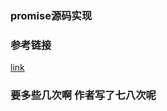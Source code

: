 ### promise源码实现




### 参考链接
[link](https://juejin.im/post/5c88e427f265da2d8d6a1c84)

### 要多些几次啊  作者写了七八次呢